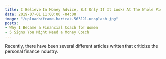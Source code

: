 ```yaml
---
title: I Believe In Money Advice, But Only If It Looks At The Whole Picture
date: 2019-07-01 11:00:00 -04:00
image: "/uploads/frame-harirak-563191-unsplash.jpg"
posts:
- Why I Became a Financial Coach for Women
- 5 Signs You Might Need a Money Coach
---
```


Recently, there have been several different articles written that criticize the personal finance industry. 